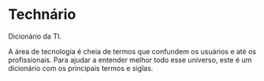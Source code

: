 # Technário

Dicionário da TI.

A área de tecnologia é cheia de termos que confundem os usuários e até os profissionais. Para ajudar a entender melhor todo esse universo, este é um dicionário com os principais termos e siglas. 
